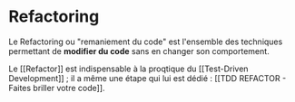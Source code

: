 # Refactoring
Le Refactoring ou "remaniement du code" est l'ensemble des techniques permettant de **modifier du code** sans en changer son comportement.

Le [[Refactor]] est indispensable à la proqtique du [[Test-Driven Development]] ; il a même une étape qui lui est dédié : [[TDD REFACTOR - Faites briller votre code]].